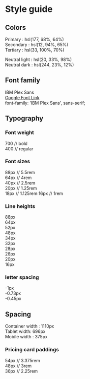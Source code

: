 # Style guide

## Colors

Primary : hsl(177, 68%, 64%)  
Secondary : hsl(12, 94%, 65%)  
Tertiary : hsl(33, 100%, 70%)

Neutral light : hsl(20, 33%, 98%)  
Neutral dark : hsl(244, 23%, 12%)

## Font family

IBM Plex Sans  
[Google Font Link](https://fonts.google.com/specimen/IBM+Plex+Sans)  
font-family: 'IBM Plex Sans', sans-serif;

## Typography

### Font weight

700 // bold  
400 // regular

### Font sizes

88px // 5.5rem  
64px // 4rem  
40px // 2.5rem  
20px // 1.25rem  
18px // 1.125rem
16px // 1rem

### Line heights

88px  
64px  
52px  
48px  
34px  
32px  
28px  
26px  
20px  
16px

### letter spacing

-1px  
-0.73px  
-0.45px

## Spacing

Container width : 1110px  
Tablet width: 696px  
Mobile width : 375px

### Pricing card paddings

54px // 3.375rem  
48px // 3rem  
36px // 2.25rem

